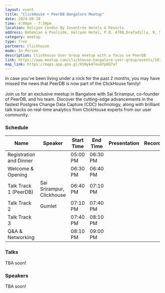 ```yaml
---
layout: event
title: "ClickHouse + PeerDB Bangalore Meetup"
date: 2024-09-18
time: 4:00pm - 7:30pm
location: Halcyon Condos By Inventree Hotels & Resorts
address: Bohemian & Poolside, Halcyon Hotel, P.B. 4708,Drafadilla, 9, 5th Main Rd, BDA Layout, 4th Block, Koramangala, Bengaluru, Karnataka 560047
category: meetup
type: free
partners: Clickhouse
mode: In-Person
description: Clickhouse User Group meetup with a focus on PeerDB
link: https://www.meetup.com/clickhouse-bangalore-user-group/events/303208274/
map_link: https://maps.app.goo.gl/6SNykATeuaYp8Q7a7
---
```


<div class="about">
In case you've been living under a rock for the past 2 months, you may have missed the news that PeerDB is now part of the ClickHouse family!  
<br><br>
Join us for an exclusive meetup in Bangalore with Sai Srirampur, co-founder of PeerDB, and his team. Discover the cutting-edge advancements in the fastest Postgres Change Data Capture (CDC) technology, along with brilliant talk tracks on real-time analytics from ClickHouse experts from our user community. 
</div>

### Schedule

| Name                    | Speaker                   | Start Time | End Time | Presentation | Recording |
|-------------------------|---------------------------|------------|----------|--------------|-----------|
| Registration and Dinner |                           | 05:00 PM   | 06:30 PM |              |           |
| Welcome & Opening       |                           | 06:30 PM   | 06:40 PM |              |           |
| Talk Track 1 (PeerDB)   | Sai Srirampur, Clickhouse | 06:40 PM   | 07:10 PM |              |           |
| Talk Track 2            | Gumlet                    | 07:10 PM   | 07:40 PM |              |           |
| Talk Track 3            |                           | 07:40 PM   | 08:10 PM |              |           |
| Q&A & Networking        |                           | 08:10 PM   | 09:00 PM |              |           |


### Talks

TBA soon!

### Speakers

TBA soon!